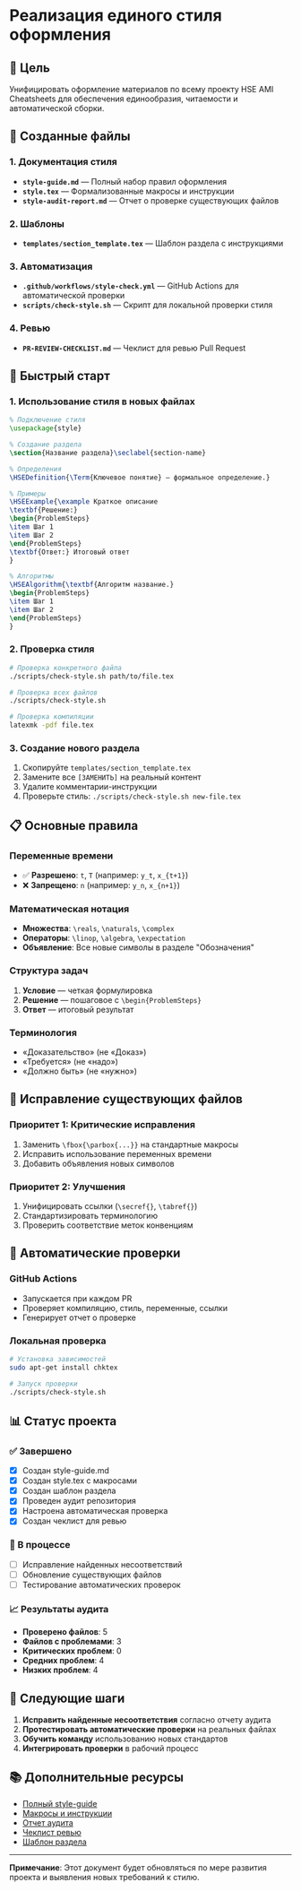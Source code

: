 # Реализация единого стиля оформления

## 🎯 Цель

Унифицировать оформление материалов по всему проекту HSE AMI Cheatsheets для обеспечения единообразия, читаемости и автоматической сборки.

## 📁 Созданные файлы

### 1. Документация стиля
- **`style-guide.md`** — Полный набор правил оформления
- **`style.tex`** — Формализованные макросы и инструкции
- **`style-audit-report.md`** — Отчет о проверке существующих файлов

### 2. Шаблоны
- **`templates/section_template.tex`** — Шаблон раздела с инструкциями

### 3. Автоматизация
- **`.github/workflows/style-check.yml`** — GitHub Actions для автоматической проверки
- **`scripts/check-style.sh`** — Скрипт для локальной проверки стиля

### 4. Ревью
- **`PR-REVIEW-CHECKLIST.md`** — Чеклист для ревью Pull Request

## 🚀 Быстрый старт

### 1. Использование стиля в новых файлах

```latex
% Подключение стиля
\usepackage{style}

% Создание раздела
\section{Название раздела}\seclabel{section-name}

% Определения
\HSEDefinition{\Term{Ключевое понятие} — формальное определение.}

% Примеры
\HSEExample{\example Краткое описание
\textbf{Решение:}
\begin{ProblemSteps}
\item Шаг 1
\item Шаг 2
\end{ProblemSteps}
\textbf{Ответ:} Итоговый ответ
}

% Алгоритмы
\HSEAlgorithm{\textbf{Алгоритм название.}
\begin{ProblemSteps}
\item Шаг 1
\item Шаг 2
\end{ProblemSteps}
}
```

### 2. Проверка стиля

```bash
# Проверка конкретного файла
./scripts/check-style.sh path/to/file.tex

# Проверка всех файлов
./scripts/check-style.sh

# Проверка компиляции
latexmk -pdf file.tex
```

### 3. Создание нового раздела

1. Скопируйте `templates/section_template.tex`
2. Замените все `[ЗАМЕНИТЬ]` на реальный контент
3. Удалите комментарии-инструкции
4. Проверьте стиль: `./scripts/check-style.sh new-file.tex`

## 📋 Основные правила

### Переменные времени
- ✅ **Разрешено**: `t`, `T` (например: `y_t`, `x_{t+1}`)
- ❌ **Запрещено**: `n` (например: `y_n`, `x_{n+1}`)

### Математическая нотация
- **Множества**: `\reals`, `\naturals`, `\complex`
- **Операторы**: `\linop`, `\algebra`, `\expectation`
- **Объявление**: Все новые символы в разделе "Обозначения"

### Структура задач
1. **Условие** — четкая формулировка
2. **Решение** — пошаговое с `\begin{ProblemSteps}`
3. **Ответ** — итоговый результат

### Терминология
- «Доказательство» (не «Доказ»)
- «Требуется» (не «надо»)
- «Должно быть» (не «нужно»)

## 🔧 Исправление существующих файлов

### Приоритет 1: Критические исправления
1. Заменить `\fbox{\parbox{...}}` на стандартные макросы
2. Исправить использование переменных времени
3. Добавить объявления новых символов

### Приоритет 2: Улучшения
1. Унифицировать ссылки (`\secref{}`, `\tabref{}`)
2. Стандартизировать терминологию
3. Проверить соответствие меток конвенциям

## 🤖 Автоматические проверки

### GitHub Actions
- Запускается при каждом PR
- Проверяет компиляцию, стиль, переменные, ссылки
- Генерирует отчет о проверке

### Локальная проверка
```bash
# Установка зависимостей
sudo apt-get install chktex

# Запуск проверки
./scripts/check-style.sh
```

## 📊 Статус проекта

### ✅ Завершено
- [x] Создан style-guide.md
- [x] Создан style.tex с макросами
- [x] Создан шаблон раздела
- [x] Проведен аудит репозитория
- [x] Настроена автоматическая проверка
- [x] Создан чеклист для ревью

### 🔄 В процессе
- [ ] Исправление найденных несоответствий
- [ ] Обновление существующих файлов
- [ ] Тестирование автоматических проверок

### 📈 Результаты аудита
- **Проверено файлов**: 5
- **Файлов с проблемами**: 3
- **Критических проблем**: 0
- **Средних проблем**: 4
- **Низких проблем**: 4

## 🎯 Следующие шаги

1. **Исправить найденные несоответствия** согласно отчету аудита
2. **Протестировать автоматические проверки** на реальных файлах
3. **Обучить команду** использованию новых стандартов
4. **Интегрировать проверки** в рабочий процесс

## 📚 Дополнительные ресурсы

- [Полный style-guide](style-guide.md)
- [Макросы и инструкции](style.tex)
- [Отчет аудита](style-audit-report.md)
- [Чеклист ревью](PR-REVIEW-CHECKLIST.md)
- [Шаблон раздела](templates/section_template.tex)

---

**Примечание**: Этот документ будет обновляться по мере развития проекта и выявления новых требований к стилю.
